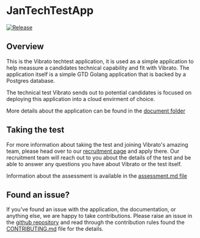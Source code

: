 # JanTechTestApp

[![Release]][release]

[release]:https://github.com/jnorback/JanTechTestApp/releases/latest



## Overview

This is the Vibrato techtest application, it is used as a simple application to help meassure a candidates technical capability and fit with Vibrato. The application itself is a simple GTD Golang application that is backed by a Postgres database.

The technical test Vibrato sends out to potential candidates is focused on deploying this application into a cloud envirment of choice.

More details about the application can be found in the [document folder](doc/readme.md)

## Taking the test

For more information about taking the test and joining Vibrato's amazing team, please head over to our [recruitment page](https://vibrato.recruitee.com/) and apply there. Our recruitment team will reach out to you about the details of the test and be able to answer any questions you have about Vibrato or the test itself.

Information about the assessment is available in the [assessment.md file](ASSESSMENT.md)

## Found an issue?

If you've found an issue with the application, the documentation, or anything else, we are happy to take contributions. Please raise an issue in the [github repository](https://github.com/vibrato/TechTestApp/issues) and read through the contribution rules found the [CONTRIBUTING.md](CONTRIBUTING.md) file for the details.
